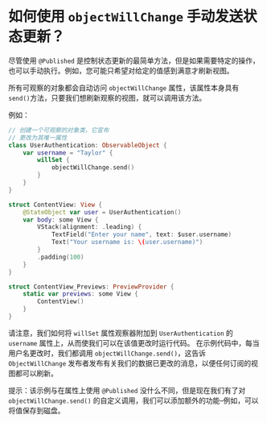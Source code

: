 如何使用 `objectWillChange` 手动发送状态更新？
===

尽管使用 `@Published` 是控制状态更新的最简单方法，但是如果需要特定的操作，也可以手动执行。例如，您可能只希望对给定的值感到满意才刷新视图。

所有可观察的对象都会自动访问 `objectWillChange` 属性，该属性本身具有 `send()`方法，只要我们想刷新观察的视图，就可以调用该方法。

例如：

```swift
// 创建一个可观察的对象类，它宣布
// 更改为其唯一属性
class UserAuthentication: ObservableObject {
    var username = "Taylor" {
        willSet {
            objectWillChange.send()
        }
    }
}

struct ContentView: View {
    @StateObject var user = UserAuthentication()
    var body: some View {
        VStack(alignment: .leading) {
            TextField("Enter your name", text: $user.username)
            Text("Your username is: \(user.username)")
        }
        .padding(100)
    }
}

struct ContentView_Previews: PreviewProvider {
    static var previews: some View {
        ContentView()
    }
}
```


请注意，我们如何将 `willSet` 属性观察器附加到 `UserAuthentication` 的 `username` 属性上，从而使我们可以在该值更改时运行代码。 在示例代码中，每当用户名更改时，我们都调用 `objectWillChange.send()`，这告诉 `ObjectWillChange` 发布者发布有关我们的数据已更改的消息，以便任何订阅的视图都可以刷新。

提示：该示例与在属性上使用 `@Published` 没什么不同，但是现在我们有了对 `objectWillChange.send()` 的自定义调用，我们可以添加额外的功能–例如，可以将值保存到磁盘。
